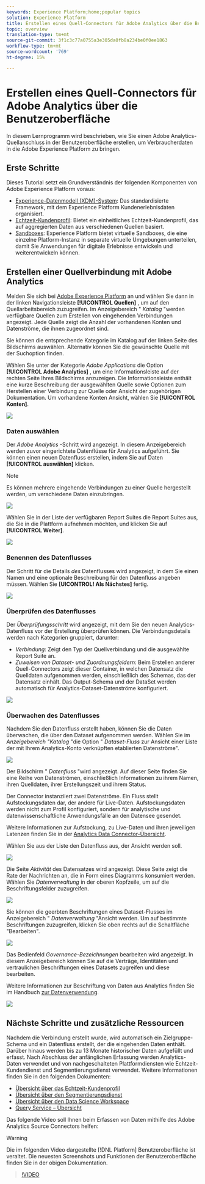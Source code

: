```yaml
---
keywords: Experience Platform;home;popular topics
solution: Experience Platform
title: Erstellen eines Quell-Connectors für Adobe Analytics über die Benutzeroberfläche
topic: overview
translation-type: tm+mt
source-git-commit: 3f1c3c77a0755a3e305da0fb8a234be0f0ee1863
workflow-type: tm+mt
source-wordcount: '769'
ht-degree: 15%

---
```



# Erstellen eines Quell-Connectors für Adobe Analytics über die Benutzeroberfläche

In diesem Lernprogramm wird beschrieben, wie Sie einen Adobe Analytics-Quellanschluss in der Benutzeroberfläche erstellen, um Verbraucherdaten in die Adobe Experience Platform zu bringen.

## Erste Schritte

Dieses Tutorial setzt ein Grundverständnis der folgenden Komponenten von Adobe Experience Platform voraus:

* [Experience-Datenmodell (XDM)-System](../../../../../xdm/home.md): Das standardisierte Framework, mit dem Experience Platform Kundenerlebnisdaten organisiert.
* [Echtzeit-Kundenprofil](../../../../../profile/home.md): Bietet ein einheitliches Echtzeit-Kundenprofil, das auf aggregierten Daten aus verschiedenen Quellen basiert.
* [Sandboxes](../../../../../sandboxes/home.md): Experience Platform bietet virtuelle Sandboxes, die eine einzelne Platform-Instanz in separate virtuelle Umgebungen unterteilen, damit Sie Anwendungen für digitale Erlebnisse entwickeln und weiterentwickeln können.

## Erstellen einer Quellverbindung mit Adobe Analytics

Melden Sie sich bei <a href="https://platform.adobe.com" target="_blank">Adobe Experience Platform</a> an und wählen Sie dann in der linken Navigationsleiste **[!UICONTROL Quellen]** , um auf den Quellarbeitsbereich zuzugreifen. Im Anzeigebereich &quot; *Katalog* &quot;werden verfügbare Quellen zum Erstellen von eingehenden Verbindungen angezeigt. Jede Quelle zeigt die Anzahl der vorhandenen Konten und Datenströme, die ihnen zugeordnet sind.

Sie können die entsprechende Kategorie im Katalog auf der linken Seite des Bildschirms auswählen. Alternativ können Sie die gewünschte Quelle mit der Suchoption finden.

Wählen Sie unter der Kategorie *Adobe Applications* die Option **[!UICONTROL Adobe Analytics]** , um eine Informationsleiste auf der rechten Seite Ihres Bildschirms anzuzeigen. Die Informationsleiste enthält eine kurze Beschreibung der ausgewählten Quelle sowie Optionen zum Herstellen einer Verbindung zur Quelle oder Ansicht der zugehörigen Dokumentation. Um vorhandene Konten Ansicht, wählen Sie **[!UICONTROL Konten]**.

![](../../../../images/tutorials/create/analytics/catalog.png)

### Daten auswählen

Der *Adobe Analytics* -Schritt wird angezeigt. In diesem Anzeigebereich werden zuvor eingerichtete Datenflüsse für Analytics aufgeführt. Sie können einen neuen Datenfluss erstellen, indem Sie auf Daten **[!UICONTROL auswählen]** klicken.

>[!NOTE]
>
>Es können mehrere eingehende Verbindungen zu einer Quelle hergestellt werden, um verschiedene Daten einzubringen.

![](../../../../images/tutorials/create/analytics/dataset-flows.png)

<!---Analytics report suites can be configured for one sandbox at a time. To import the same report suite into a different sandbox, the dataset flow will have to be deleted and instantiated again via configuration for a different sandbox.--->

Wählen Sie in der Liste der verfügbaren Report Suites die Report Suites aus, die Sie in die Plattform aufnehmen möchten, und klicken Sie auf **[!UICONTROL Weiter]**.

![](../../../../images/tutorials/create/analytics/select-data.png)

### Benennen des Datenflusses

Der Schritt für die Details *des* Datenflusses wird angezeigt, in dem Sie einen Namen und eine optionale Beschreibung für den Datenfluss angeben müssen. Wählen Sie **[UICONTROL! Als Nächstes]** fertig.

![](../../../../images/tutorials/create/analytics/dataset-flow-detail.png)

### Überprüfen des Datenflusses

Der *Überprüfungsschritt* wird angezeigt, mit dem Sie den neuen Analytics-Datenfluss vor der Erstellung überprüfen können. Die Verbindungsdetails werden nach Kategorien gruppiert, darunter:

* *Verbindung*: Zeigt den Typ der Quellverbindung und die ausgewählte Report Suite an.
* *Zuweisen von Dataset- und Zuordnungsfeldern*: Beim Erstellen anderer Quell-Connectors zeigt dieser Container, in welchen Datensatz die Quelldaten aufgenommen werden, einschließlich des Schemas, das der Datensatz einhält. Das Output-Schema und der DataSet werden automatisch für Analytics-Dataset-Datenströme konfiguriert.

![](../../../../images/tutorials/create/analytics/review.png)

### Überwachen des Datenflusses

Nachdem Sie den Datenfluss erstellt haben, können Sie die Daten überwachen, die über den Dataset aufgenommen werden. Wählen Sie im *Anzeigebereich &quot;Katalog* &quot;die Option &quot; *Dataset-Fluss* zur Ansicht einer Liste der mit Ihrem Analytics-Konto verknüpften etablierten Datenströme&quot;.

![](../../../../images/tutorials/create/analytics/catalog-dataset-flows.png)

Der Bildschirm &quot; *Datenfluss* &quot;wird angezeigt. Auf dieser Seite finden Sie eine Reihe von Datenströmen, einschließlich Informationen zu ihrem Namen, ihren Quelldaten, ihrer Erstellungszeit und ihrem Status.

Der Connector instanziiert zwei Datenströme. Ein Fluss stellt Aufstockungsdaten dar, der andere für Live-Daten. Aufstockungsdaten werden nicht zum Profil konfiguriert, sondern für analytische und datenwissenschaftliche Anwendungsfälle an den Datensee gesendet.

Weitere Informationen zur Aufstockung, zu Live-Daten und ihren jeweiligen Latenzen finden Sie in der [Analytics Data Connector-Übersicht](../../../../connectors/adobe-applications/analytics.md).

Wählen Sie aus der Liste den Datenfluss aus, der Ansicht werden soll.

![](../../../../images/tutorials/create/analytics/backfill.png)

Die Seite *Aktivität* des Datensatzes wird angezeigt. Diese Seite zeigt die Rate der Nachrichten an, die in Form eines Diagramms konsumiert werden. Wählen Sie *Datenverwaltung* in der oberen Kopfzeile, um auf die Beschriftungsfelder zuzugreifen.

![](../../../../images/tutorials/create/analytics/batches.png)

Sie können die geerbten Beschriftungen eines Dataset-Flusses im Anzeigebereich &quot; *Datenverwaltung* &quot;Ansicht werden. Um auf bestimmte Beschriftungen zuzugreifen, klicken Sie oben rechts auf die Schaltfläche &quot;Bearbeiten&quot;.

![](../../../../images/tutorials/create/analytics/data-gov.png)

Das Bedienfeld *Governance-Bezeichnungen* bearbeiten wird angezeigt. In diesem Anzeigebereich können Sie auf die Verträge, Identitäten und vertraulichen Beschriftungen eines Datasets zugreifen und diese bearbeiten.

Weitere Informationen zur Beschriftung von Daten aus Analytics finden Sie im Handbuch [zur Datenverwendung](../../../../../data-governance/labels/user-guide.md).

![](../../../../images/tutorials/create/analytics/labels.png)

## Nächste Schritte und zusätzliche Ressourcen

Nachdem die Verbindung erstellt wurde, wird automatisch ein Zielgruppe-Schema und ein Datenfluss erstellt, der die eingehenden Daten enthält. Darüber hinaus werden bis zu 13 Monate historischer Daten aufgefüllt und erfasst. Nach Abschluss der anfänglichen Erfassung werden Analytics-Daten verwendet und von nachgeschalteten Plattformdiensten wie Echtzeit-Kundendienst und Segmentierungsdienst verwendet. Weitere Informationen finden Sie in den folgenden Dokumenten:

* [Übersicht über das Echtzeit-Kundenprofil](../../../../../profile/home.md)
* [Übersicht über den Segmentierungsdienst](../../../../../segmentation/home.md)
* [Übersicht über den Data Science Workspace](../../../../../data-science-workspace/home.md)
* [Query Service – Übersicht](../../../../../query-service/home.md)

Das folgende Video soll Ihnen beim Erfassen von Daten mithilfe des Adobe Analytics Source Connectors helfen:

>[!WARNING]
>
> Die im folgenden Video dargestellte [!DNL Platform] Benutzeroberfläche ist veraltet. Die neuesten Screenshots und Funktionen der Benutzeroberfläche finden Sie in der obigen Dokumentation.

>[!VIDEO](https://video.tv.adobe.com/v/29687?quality=12&learn=on)

